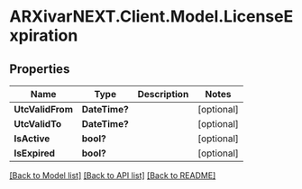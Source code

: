 # ARXivarNEXT.Client.Model.LicenseExpiration
## Properties

Name | Type | Description | Notes
------------ | ------------- | ------------- | -------------
**UtcValidFrom** | **DateTime?** |  | [optional] 
**UtcValidTo** | **DateTime?** |  | [optional] 
**IsActive** | **bool?** |  | [optional] 
**IsExpired** | **bool?** |  | [optional] 

[[Back to Model list]](../README.md#documentation-for-models) [[Back to API list]](../README.md#documentation-for-api-endpoints) [[Back to README]](../README.md)

